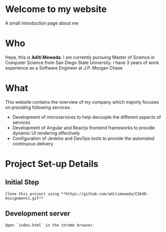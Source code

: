 # Welcome to my website
A small introduction page about me 

# Who
Heya, this is **Aditi Mewada**. I am currently pursuing Master of Science in Computer Science from San Diego State University. I have 3 years of work experience as a Software Engineer at J.P. Morgan Chase

# What
This website contains the overview of my company which majorly focuses on providing following services:
 * Development of microservices to help decouple the different aspects of services
 * Development of Angular and Reactjs frontend frameworks to provide dynamic UI rendering effectively
 * Configuration of Jenkins and DevOps tools to provide the automated continuous delivery

# Project Set-up Details

 ## Initial Step
    Clone this project using **https://github.com/aditimewada/CS648-Assignment1.git**

 ## Development server
    Open `index.html` in the chrome browser.
